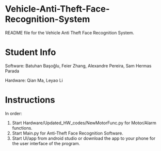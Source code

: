 # Vehicle-Anti-Theft-Face-Recognition-System

README file for the Vehicle Anti Theft Face Recognition System.

# Student Info

Software: Batuhan Başoğlu, Feier Zhang, Alexandre Pereira, Sam Hermas Parada

Hardware: Qian Ma, Leyao Li

# Instructions

In order:
1. Start Hardware/Updated_HW_codes/NewMotorFunc.py for Motor/Alarm functions.
2. Start Main.py for Anti-Theft Face Recognition Software.
3. Start UI/app from android studio or download the app to your phone for the user interface of the program.
